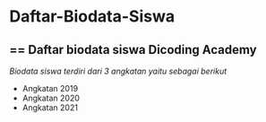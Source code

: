 # Daftar-Biodata-Siswa
==
Daftar biodata siswa Dicoding Academy 
--
*Biodata siswa terdiri dari 3 angkatan yaitu sebagai berikut*
- Angkatan 2019
- Angkatan 2020
- Angkatan 2021

